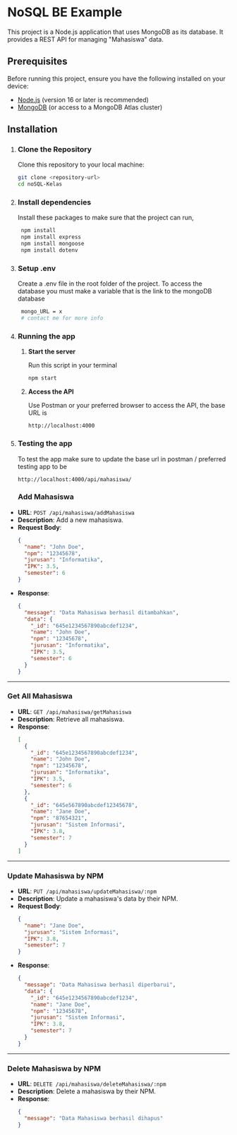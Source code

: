 # NoSQL BE Example

This project is a Node.js application that uses MongoDB as its database. It provides a REST API for managing "Mahasiswa" data.

## Prerequisites

Before running this project, ensure you have the following installed on your device:
- [Node.js](https://nodejs.org/) (version 16 or later is recommended)
- [MongoDB](https://www.mongodb.com/) (or access to a MongoDB Atlas cluster)

## Installation

1. ### **Clone the Repository**  
   Clone this repository to your local machine:
   ```bash
   git clone <repository-url>
   cd noSQL-Kelas
2. ### **Install dependencies**
   
   Install these packages to make sure that the project can run,
   ```bash
    npm install
    npm install express
    npm install mongoose
    npm install dotenv
   ```
3. ### **Setup .env**
   
   Create a .env file in the root folder of the project. To access the database you must make a variable that is the link to the mongoDB database
   ```bash
    mongo_URL = x
    # contact me for more info
   ```
4. ### **Running the app**
   

   1. **Start the server** 
        
        Run this script in your terminal
        ```bash
        npm start
        ```
   2. **Access the API**

        Use Postman or your preferred browser to access the API, the base URL is
        ```
        http://localhost:4000
        ```
6. ### **Testing the app**
    To test the app make sure to update the base url in postman / preferred testing app to be
    ```
    http://localhost:4000/api/mahasiswa/
    ```
    ### Add Mahasiswa
- **URL**: `POST /api/mahasiswa/addMahasiswa`
- **Description**: Add a new mahasiswa.
- **Request Body**:
  ```json
  {
    "name": "John Doe",
    "npm": "12345678",
    "jurusan": "Informatika",
    "IPK": 3.5,
    "semester": 6
  }
  ```
- **Response**:
  ```json
  {
    "message": "Data Mahasiswa berhasil ditambahkan",
    "data": {
      "_id": "645e1234567890abcdef1234",
      "name": "John Doe",
      "npm": "12345678",
      "jurusan": "Informatika",
      "IPK": 3.5,
      "semester": 6
    }
  }
  ```

---

### Get All Mahasiswa
- **URL**: `GET /api/mahasiswa/getMahasiswa`
- **Description**: Retrieve all mahasiswa.
- **Response**:
  ```json
  [
    {
      "_id": "645e1234567890abcdef1234",
      "name": "John Doe",
      "npm": "12345678",
      "jurusan": "Informatika",
      "IPK": 3.5,
      "semester": 6
    },
    {
      "_id": "645e567890abcdef12345678",
      "name": "Jane Doe",
      "npm": "87654321",
      "jurusan": "Sistem Informasi",
      "IPK": 3.8,
      "semester": 7
    }
  ]
  ```

---

### Update Mahasiswa by NPM
- **URL**: `PUT /api/mahasiswa/updateMahasiswa/:npm`
- **Description**: Update a mahasiswa's data by their NPM.
- **Request Body**:
  ```json
  {
    "name": "Jane Doe",
    "jurusan": "Sistem Informasi",
    "IPK": 3.8,
    "semester": 7
  }
  ```
- **Response**:
  ```json
  {
    "message": "Data Mahasiswa berhasil diperbarui",
    "data": {
      "_id": "645e1234567890abcdef1234",
      "name": "Jane Doe",
      "npm": "12345678",
      "jurusan": "Sistem Informasi",
      "IPK": 3.8,
      "semester": 7
    }
  }
  ```

---

### Delete Mahasiswa by NPM
- **URL**: `DELETE /api/mahasiswa/deleteMahasiswa/:npm`
- **Description**: Delete a mahasiswa by their NPM.
- **Response**:
  ```json
  {
    "message": "Data Mahasiswa berhasil dihapus"
  }
  ```